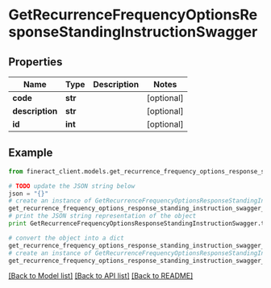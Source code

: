 # GetRecurrenceFrequencyOptionsResponseStandingInstructionSwagger


## Properties

Name | Type | Description | Notes
------------ | ------------- | ------------- | -------------
**code** | **str** |  | [optional] 
**description** | **str** |  | [optional] 
**id** | **int** |  | [optional] 

## Example

```python
from fineract_client.models.get_recurrence_frequency_options_response_standing_instruction_swagger import GetRecurrenceFrequencyOptionsResponseStandingInstructionSwagger

# TODO update the JSON string below
json = "{}"
# create an instance of GetRecurrenceFrequencyOptionsResponseStandingInstructionSwagger from a JSON string
get_recurrence_frequency_options_response_standing_instruction_swagger_instance = GetRecurrenceFrequencyOptionsResponseStandingInstructionSwagger.from_json(json)
# print the JSON string representation of the object
print GetRecurrenceFrequencyOptionsResponseStandingInstructionSwagger.to_json()

# convert the object into a dict
get_recurrence_frequency_options_response_standing_instruction_swagger_dict = get_recurrence_frequency_options_response_standing_instruction_swagger_instance.to_dict()
# create an instance of GetRecurrenceFrequencyOptionsResponseStandingInstructionSwagger from a dict
get_recurrence_frequency_options_response_standing_instruction_swagger_form_dict = get_recurrence_frequency_options_response_standing_instruction_swagger.from_dict(get_recurrence_frequency_options_response_standing_instruction_swagger_dict)
```
[[Back to Model list]](../README.md#documentation-for-models) [[Back to API list]](../README.md#documentation-for-api-endpoints) [[Back to README]](../README.md)


